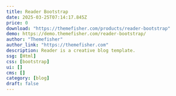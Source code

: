 ```yaml
---
title: Reader Bootstrap
date: 2025-03-25T07:14:17.845Z
price: 0
download: "https://themefisher.com/products/reader-bootstrap"
demo: https://demo.themefisher.com/reader-bootstrap/
author: "Themefisher"
author_link: "https://themefisher.com"
description: Reader is a creative blog template.
ssg: [Html]
css: [bootstrap]
ui: []
cms: []
category: [blog]
draft: false
---
```

